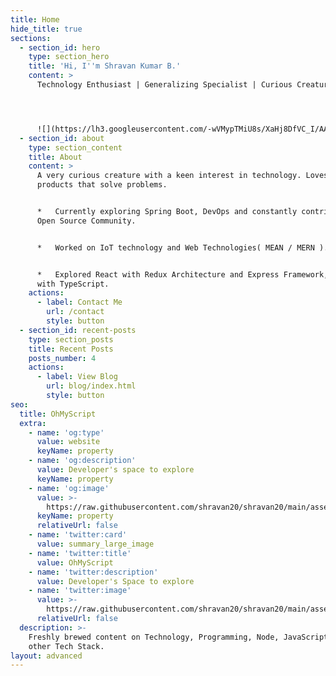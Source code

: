 ```yaml
---
title: Home
hide_title: true
sections:
  - section_id: hero
    type: section_hero
    title: 'Hi, I''m Shravan Kumar B.'
    content: >
      Technology Enthusiast | Generalizing Specialist | Curious Creature




      ![](https://lh3.googleusercontent.com/-wVMypTMiU8s/XaHj8DfVC_I/AAAAAAAAAOs/5pgA5Bu-wMADh63Lmzb3Oya6FT6pfS2EACEwYBhgLKtQDAL1Ocqw15Ossz0FxTajx3tPdXqJf-47StLYMq8RkuyXq9QQ2P9DPkz9lvOV3iOKjCAOSOP0DWjzAVcbt_KomdpJYWHPVTUPKxqCHZj4a-YFVMFbjlsYRabKKwTP4iZ2Eg4T7Pjt3H9hOK0aVzDNxUPRPSezj2VGy3FVtWamPO_Mf6JuHd9c0Zlb9pNlkDjoa-hICb8goSnjlXudySYNJG0pnB4hTW4enE82zYR3-ov_uR5Qab_lc3NDOSTMwght3to_gVUtMBTalW5zMDQmhMFX-S2rZahinYJGY64-6yx2E10E_Jwwrp8dbSGNPkPLg_J5oQd8j30e4IhkmlbddLxTgz20DRJRUQfz9kuEyKiDHTSp8Uw6HfxQVpWwJsE0lzqkqEKOj5JPWsQDWvG6RTGB-cL54nGOwlLa9sYKOEQDErjq4qF-KdIm4mBOM9bzzTNoocQhwOV4bad-tf6-mbf-eiBwJXjtD7lC25kHlZ77uecDv62bF08xQJDOrCQ4chYhb-vfpWdsbaDfaMISfCY2RV5lHehdRtuqybrggQb0WOyVmplPzumWq-048l7AizCem1Ubc9a6HfMBwcJVseiCPp0UXfGYjlP4AfYizQCZRoOStMIOdsYQG/w140-h140-p/pp.jpeg)
  - section_id: about
    type: section_content
    title: About
    content: >
      A very curious creature with a keen interest in technology. Loves to build
      products that solve problems.


      *   Currently exploring Spring Boot, DevOps and constantly contributing to
      Open Source Community.


      *   Worked on IoT technology and Web Technologies( MEAN / MERN ).


      *   Explored React with Redux Architecture and Express Framework, along
      with TypeScript.
    actions:
      - label: Contact Me
        url: /contact
        style: button
  - section_id: recent-posts
    type: section_posts
    title: Recent Posts
    posts_number: 4
    actions:
      - label: View Blog
        url: blog/index.html
        style: button
seo:
  title: OhMyScript
  extra:
    - name: 'og:type'
      value: website
      keyName: property
    - name: 'og:description'
      value: Developer's space to explore
      keyName: property
    - name: 'og:image'
      value: >-
        https://raw.githubusercontent.com/shravan20/shravan20/main/assets/Banner.png
      keyName: property
      relativeUrl: false
    - name: 'twitter:card'
      value: summary_large_image
    - name: 'twitter:title'
      value: OhMyScript
    - name: 'twitter:description'
      value: Developer's Space to explore
    - name: 'twitter:image'
      value: >-
        https://raw.githubusercontent.com/shravan20/shravan20/main/assets/Banner.png
      relativeUrl: false
  description: >-
    Freshly brewed content on Technology, Programming, Node, JavaScript and
    other Tech Stack.
layout: advanced
---
```

